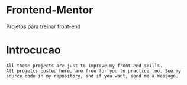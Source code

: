 # Frontend-Mentor
 Projetos para treinar front-end

# Introcucao
    All these projects are just to improve my front-end skills.
    All projetcs posted here, are free for you to practice too. See my source code in my repository, and if you want, send me a message.